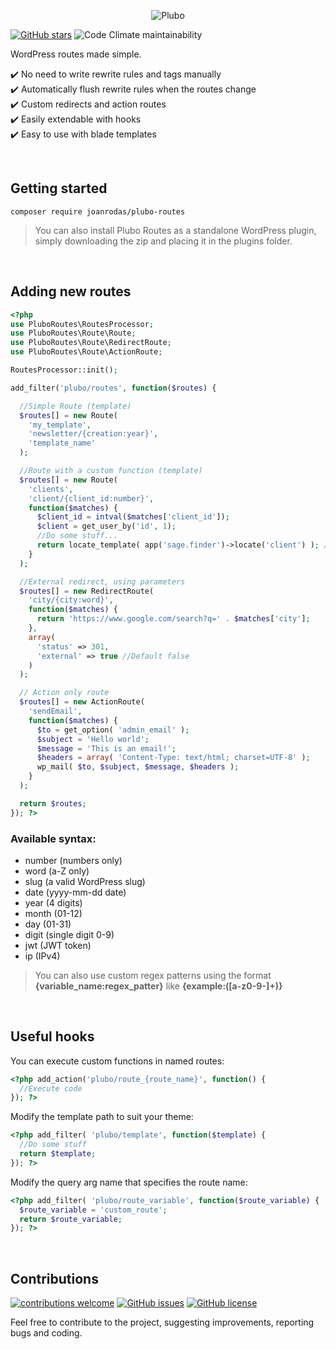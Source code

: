 <p align="center">
  <img src='https://raw.githubusercontent.com/joanrodas/plubo-docs/main/images/plubo-routes-banner.png' alt='Plubo' />
</p>

[![GitHub stars](https://img.shields.io/github/stars/joanrodas/plubo-routes?style=for-the-badge)](https://github.com/joanrodas/plubo-routes/stargazers)
![Code Climate maintainability](https://img.shields.io/codeclimate/maintainability-percentage/joanrodas/plubo-routes?style=for-the-badge)

WordPress routes made simple.


✔️  No need to write rewrite rules and tags manually\
✔️  Automatically flush rewrite rules when the routes change\
✔️  Custom redirects and action routes\
✔️  Easily extendable with hooks\
✔️  Easy to use with blade templates


<br/>

## Getting started

`composer require joanrodas/plubo-routes`

> You can also install Plubo Routes as a standalone WordPress plugin, simply downloading the zip and placing it in the plugins folder.

<br/>

## Adding new routes

```php
<?php
use PluboRoutes\RoutesProcessor;
use PluboRoutes\Route\Route;
use PluboRoutes\Route\RedirectRoute;
use PluboRoutes\Route\ActionRoute;

RoutesProcessor::init();

add_filter('plubo/routes', function($routes) {

  //Simple Route (template)
  $routes[] = new Route(
    'my_template',
    'newsletter/{creation:year}',
    'template_name'
  );

  //Route with a custom function (template)
  $routes[] = new Route(
    'clients',
    'client/{client_id:number}',
    function($matches) {
      $client_id = intval($matches['client_id']);
      $client = get_user_by('id', 1);
      //Do some stuff...
      return locate_template( app('sage.finder')->locate('client') ); //SAGE 10 example
    }
  );

  //External redirect, using parameters
  $routes[] = new RedirectRoute(
    'city/{city:word}',
    function($matches) {
      return 'https://www.google.com/search?q=' . $matches['city'];
    },
    array(
      'status' => 301,
      'external' => true //Default false
    )
  );

  // Action only route
  $routes[] = new ActionRoute(
    'sendEmail',
    function($matches) {
      $to = get_option( 'admin_email' );
      $subject = 'Hello world';
      $message = 'This is an email!';
      $headers = array( 'Content-Type: text/html; charset=UTF-8' );
      wp_mail( $to, $subject, $message, $headers );
    }
  );

  return $routes;
}); ?>
```

### Available syntax:
* number (numbers only)
* word (a-Z only)
* slug (a valid WordPress slug)
* date (yyyy-mm-dd date)
* year (4 digits)
* month (01-12)
* day (01-31)
* digit (single digit 0-9)
* jwt (JWT token)
* ip (IPv4)

> You can also use custom regex patterns using the format **{variable_name:regex_patter}** like **{example:([a-z0-9-]+)}**

<br/>

## Useful hooks

You can execute custom functions in named routes:

```php
<?php add_action('plubo/route_{route_name}', function() {
  //Execute code
}); ?>
```

Modify the template path to suit your theme:

```php
<?php add_filter( 'plubo/template', function($template) {
  //Do some stuff
  return $template;
}); ?>
```

Modify the query arg name that specifies the route name:

```php
<?php add_filter( 'plubo/route_variable', function($route_variable) {
  $route_variable = 'custom_route';
  return $route_variable;
}); ?>
```

<br>

## Contributions
[![contributions welcome](https://img.shields.io/badge/contributions-welcome-brightgreen.svg?style=for-the-badge)](https://github.com/joanrodas/plubo-routes/issues)
[![GitHub issues](https://img.shields.io/github/issues/joanrodas/plubo-routes?style=for-the-badge)](https://github.com/joanrodas/plubo-routes/issues)
[![GitHub license](https://img.shields.io/github/license/joanrodas/plubo-routes?style=for-the-badge)](https://github.com/joanrodas/plubo-routes/blob/main/LICENSE)


Feel free to contribute to the project, suggesting improvements, reporting bugs and coding.

